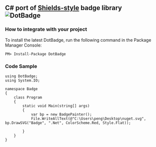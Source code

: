 ## C# port of [Shields-style](http://shields.io/) badge library ![DotBadge](http://rebornix.qiniudn.com/dotbadge.svg)

### How to integrate with your project
To install the latest DotBadge, run the following command in the Package Manager Console:

```
PM> Install-Package DotBadge
```

### Code Sample
```
using DotBadge;
using System.IO;

namespace Badge
{
    class Program
    {
        static void Main(string[] args)
        {
            var bp = new BadgePainter();
            File.WriteAllText(@"C:\Users\peng\Desktop\nuget.svg", bp.DrawSVG("Badge", ".Net", ColorScheme.Red, Style.Flat));

        }
    }
}

```
